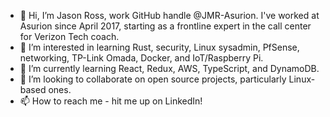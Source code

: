 - 👋 Hi, I’m Jason Ross, work GitHub handle @JMR-Asurion. I've worked at Asurion since April 2017, starting as a frontline expert in the call center for Verizon Tech coach.
- 👀 I’m interested in learning Rust, security, Linux sysadmin, PfSense, networking, TP-Link Omada, Docker, and IoT/Raspberry Pi.
- 🌱 I’m currently learning React, Redux, AWS, TypeScript, and DynamoDB.
- 💞️ I’m looking to collaborate on open source projects, particularly Linux-based ones.
- 📫 How to reach me - hit me up on LinkedIn!

<!---
JMR-Asurion/JMR-Asurion is a ✨ special ✨ repository because its `README.md` (this file) appears on your GitHub profile.
You can click the Preview link to take a look at your changes.
--->
